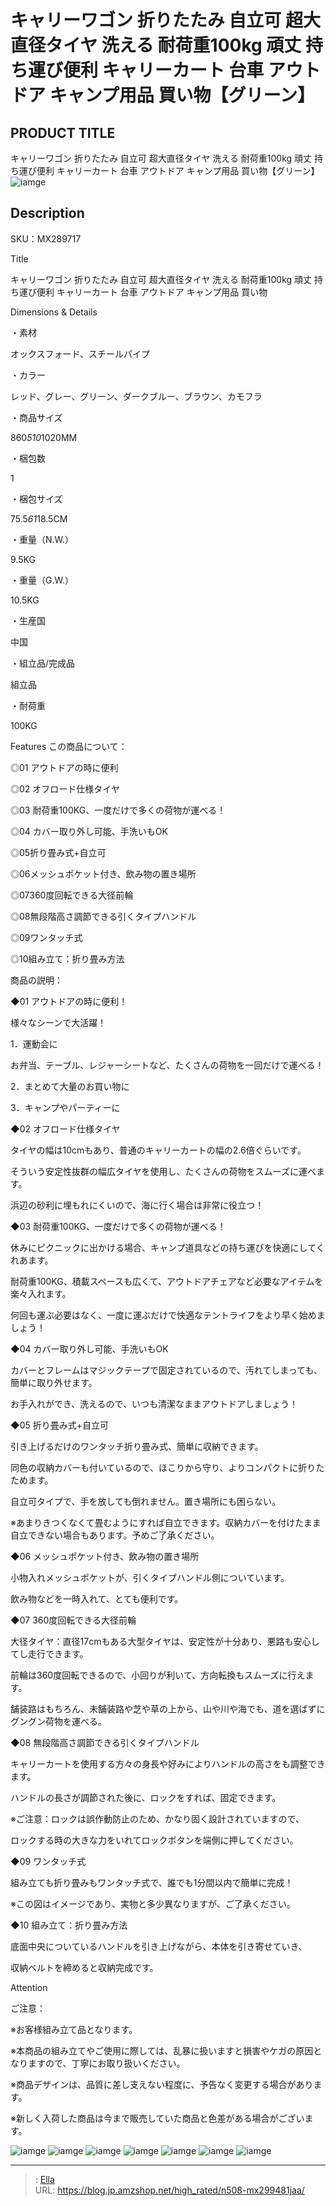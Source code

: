# キャリーワゴン 折りたたみ 自立可 超大直径タイヤ 洗える 耐荷重100kg 頑丈 持ち運び便利 キャリーカート 台車 アウトドア キャンプ用品 買い物【グリーン】


## PRODUCT TITLE 

キャリーワゴン 折りたたみ 自立可 超大直径タイヤ 洗える 耐荷重100kg 頑丈 持ち運び便利 キャリーカート 台車 アウトドア キャンプ用品 買い物【グリーン】![iamge](https://b2bfiles1.gigab2b.cn/image/wkseller/304/20220606_ba6caadee444d9ff6bd34a752864eee6.jpg)

## Description

SKU：MX289717

Title

キャリーワゴン 折りたたみ 自立可 超大直径タイヤ 洗える 耐荷重100kg 頑丈 持ち運び便利 キャリーカート 台車 アウトドア キャンプ用品 買い物

Dimensions &amp; Details



・素材

オックスフォード、スチールパイプ

・カラー

レッド、グレー、グリーン、ダークブルー、ブラウン、カモフラ

・商品サイズ

860*510*1020MM

・梱包数

1

・梱包サイズ

75.5*61*18.5CM

・重量（N.W.）

9.5KG

・重量（G.W.）

10.5KG

・生産国

中国

・組立品/完成品

組立品

・耐荷重

100KG



Features
この商品について：

◎01 アウトドアの時に便利

◎02 オフロード仕様タイヤ

◎03 耐荷重100KG、一度だけで多くの荷物が運べる！

◎04 カバー取り外し可能、手洗いもOK

◎05折り畳み式&#43;自立可

◎06メッシュポケット付き、飲み物の置き場所

◎07360度回転できる大径前輪

◎08無段階高さ調節できる引くタイプハンドル

◎09ワンタッチ式

◎10組み立て：折り畳み方法



商品の説明：

◆01 アウトドアの時に便利！

様々なシーンで大活躍！

1．運動会に

お弁当、テーブル、レジャーシートなど、たくさんの荷物を一回だけで運べる！

2．まとめて大量のお買い物に

3．キャンプやパーティーに



◆02 オフロード仕様タイヤ

タイヤの幅は10cmもあり、普通のキャリーカートの幅の2.6倍ぐらいです。

そういう安定性抜群の幅広タイヤを使用し、たくさんの荷物をスムーズに運べます。

浜辺の砂利に埋もれにくいので、海に行く場合は非常に役立つ！



◆03 耐荷重100KG、一度だけで多くの荷物が運べる！

休みにピクニックに出かける場合、キャンプ道具などの持ち運びを快適にしてくれあます。

耐荷重100KG、積載スペースも広くて、アウトドアチェアなど必要なアイテムを楽々入れます。

何回も運ぶ必要はなく、一度に運ぶだけで快適なテントライフをより早く始めましょう！



◆04 カバー取り外し可能、手洗いもOK

カバーとフレームはマジックテープで固定されているので、汚れてしまっても、簡単に取り外せます。

お手入れができ、洗えるので、いつも清潔なままアウトドアしましょう！



◆05 折り畳み式&#43;自立可

引き上げるだけのワンタッチ折り畳み式、簡単に収納できます。

同色の収納カバーも付いているので、ほこりから守り、よりコンパクトに折りたためます。

自立可タイプで、手を放しても倒れません。置き場所にも困らない。

※あまりきつくなくて畳むようにすれば自立できます。収納カバーを付けたまま自立できない場合もあります。予めご了承ください。



◆06 メッシュポケット付き、飲み物の置き場所

小物入れメッシュポケットが、引くタイプハンドル側についています。

飲み物などを一時入れて、とても便利です。



◆07 360度回転できる大径前輪

大径タイヤ：直径17cmもある大型タイヤは、安定性が十分あり、悪路も安心してし走行できます。

前輪は360度回転できるので、小回りが利いて、方向転換もスムーズに行えます。

舗装路はもちろん、未舗装路や芝や草の上から、山や川や海でも、道を選ばずにグングン荷物を運べる。



◆08 無段階高さ調節できる引くタイプハンドル

キャリーカートを使用する方々の身長や好みによりハンドルの高さをも調整できます。

ハンドルの長さが調節された後に、ロックをすれば、固定できます。

※ご注意：ロックは誤作動防止のため、かなり固く設計されていますので、

ロックする時の大きな力をいれてロックボタンを端側に押してください。



◆09 ワンタッチ式

組み立ても折り畳みもワンタッチ式で、誰でも1分間以内で簡単に完成！

※この図はイメージであり、実物と多少異なりますが、ご了承ください。



◆10 組み立て：折り畳み方法

底面中央についているハンドルを引き上げながら、本体を引き寄せていき、

収納ベルトを締めると収納完成です。





Attention



ご注意：

※お客様組み立て品となります。

※本商品の組み立てやご使用に際しては、乱暴に扱いますと損害やケガの原因となりますので、丁寧にお取り扱いください。

※商品デザインは、品質に差し支えない程度に、予告なく変更する場合があります。

※新しく入荷した商品は今まで販売していた商品と色差がある場合がございます。









![iamge](https://b2bfiles1.gigab2b.cn/image/wkseller/304/20220215_bd1f8150b31d3d7495b9e04d8b3d9f12.jpg)
![iamge](https://b2bfiles1.gigab2b.cn/image/wkseller/304/20220215_f2a06299bc5932845887092a0db869a8.jpg)
![iamge](https://b2bfiles1.gigab2b.cn/image/wkseller/304/20220215_5bddc92d18088b2e25fdb9a8b1dcdaaf.jpg)
![iamge](https://b2bfiles1.gigab2b.cn/image/wkseller/304/20220215_53668a1e75395df7f3463f7300753244.jpg)
![iamge](https://b2bfiles1.gigab2b.cn/image/wkseller/304/20220215_89dc2b8052ad8117e4fcb17a9bd06f4d.jpg)
![iamge](nan)
![iamge](nan)


---

> : [Ella](https://blog.jp.amzshop.net/)  
> URL: https://blog.jp.amzshop.net/high_rated/n508-mx299481jaa/  

